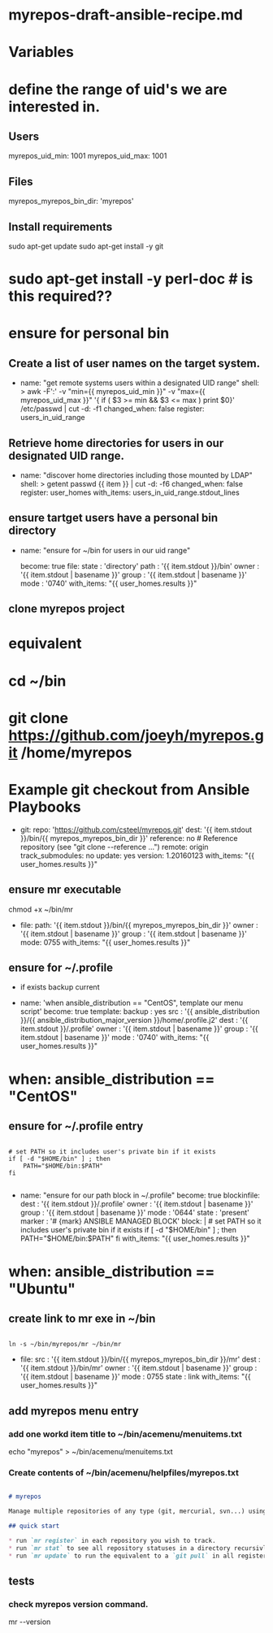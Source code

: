 # myrepos-draft-ansible-recipe.md

# Variables

# define the range of uid's we are interested in.

## Users

myrepos_uid_min: 1001
myrepos_uid_max: 1001

## Files

myrepos_myrepos_bin_dir: 'myrepos'

## Install requirements

sudo apt-get update
sudo apt-get install -y git
# sudo apt-get install -y perl-doc # is this required??

# ensure for personal bin

## Create a list of user names on the target system.

- name: "get remote systems users within a designated UID range"
  shell: >
    awk -F':' -v "min={{ myrepos_uid_min }}" -v "max={{ myrepos_uid_max }}" '{ if ( $3 >= min && $3 <= max ) print $0}' /etc/passwd | cut -d: -f1
  changed_when: false
  register: users_in_uid_range

## Retrieve home directories for users in our designated UID range.

- name: "discover home directories including those mounted by LDAP"
  shell: >
    getent passwd {{ item }} | cut -d: -f6
  changed_when: false
  register: user_homes
  with_items: users_in_uid_range.stdout_lines

## ensure tartget users have a personal bin directory

- name: "ensure for ~/bin for users in our uid range"

  become: true
  file:
    state   : 'directory'
    path    : '{{ item.stdout }}/bin'
    owner   : '{{ item.stdout | basename }}'
    group   : '{{ item.stdout | basename }}'
    mode    : '0740'
  with_items: "{{ user_homes.results }}"

## clone myrepos project

# equivalent
# cd ~/bin
# git clone https://github.com/joeyh/myrepos.git /home/<username>myrepos

# Example git checkout from Ansible Playbooks
- git:
    repo: 'https://github.com/csteel/myrepos.git'
    dest: '{{ item.stdout }}/bin/{{ myrepos_myrepos_bin_dir }}'
    reference: no # Reference repository (see "git clone --reference ...")
    remote: origin
    track_submodules: no
    update: yes
    version: 1.20160123
  with_items: "{{ user_homes.results }}"

## ensure mr executable

chmod +x ~/bin/mr

- file:
    path: '{{ item.stdout }}/bin/{{ myrepos_myrepos_bin_dir }}'
    owner   : '{{ item.stdout | basename }}'
    group   : '{{ item.stdout | basename }}'
    mode: 0755
  with_items: "{{ user_homes.results }}"

## ensure for ~/.profile

* if exists backup current

- name: 'when ansible_distribution == "CentOS", template our menu script'
  become: true
  template:
    backup  : yes
    src     : '{{ ansible_distribution }}/{{ ansible_distribution_major_version }}/home/.profile.j2'
    dest    : '{{ item.stdout }}/.profile'
    owner   : '{{ item.stdout | basename }}'
    group   : '{{ item.stdout | basename }}'
    mode    : '0740'
  with_items: "{{ user_homes.results }}"
#  when: ansible_distribution == "CentOS" 

## ensure for ~/.profile entry

```shell

# set PATH so it includes user's private bin if it exists
if [ -d "$HOME/bin" ] ; then
    PATH="$HOME/bin:$PATH"
fi


```

- name: "ensure for our path block in ~/.profile"
  become: true
  blockinfile:
    dest    : '{{ item.stdout }}/.profile'
    owner   : '{{ item.stdout | basename }}'
    group   : '{{ item.stdout | basename }}'
    mode    : '0644'
    state   : 'present'
    marker  : '# {mark} ANSIBLE MANAGED BLOCK'
    block: |
      # set PATH so it includes user's private bin if it exists
      if [ -d "$HOME/bin" ] ; then
          PATH="$HOME/bin:$PATH"
      fi
  with_items: "{{ user_homes.results }}"
#  when: ansible_distribution == "Ubuntu" 

## create link to mr exe in ~/bin

``` shell

ln -s ~/bin/myrepos/mr ~/bin/mr

```

- file:
    src     : '{{ item.stdout }}/bin/{{ myrepos_myrepos_bin_dir }}/mr'
    dest    : '{{ item.stdout }}/bin/mr'
    owner   : '{{ item.stdout | basename }}'
    group   : '{{ item.stdout | basename }}'
    mode    : 0755
    state   : link
  with_items: "{{ user_homes.results }}"

## add myrepos menu entry

### add one workd item title to ~/bin/acemenu/menuitems.txt

echo "myrepos" > ~/bin/acemenu/menuitems.txt

### Create contents of ~/bin/acemenu/helpfiles/myrepos.txt
```markdown

# myrepos

Manage multiple repositories of any type (git, mercurial, svn...) using single commands

## quick start

* run `mr register` in each repository you wish to track.
* run `mr stat` to see all repository statuses in a directory recursivly.
* run `mr update` to run the equivalent to a `git pull` in all registered repositories contained in a directory.

```

## tests

### check myrepos version command.
mr --version

